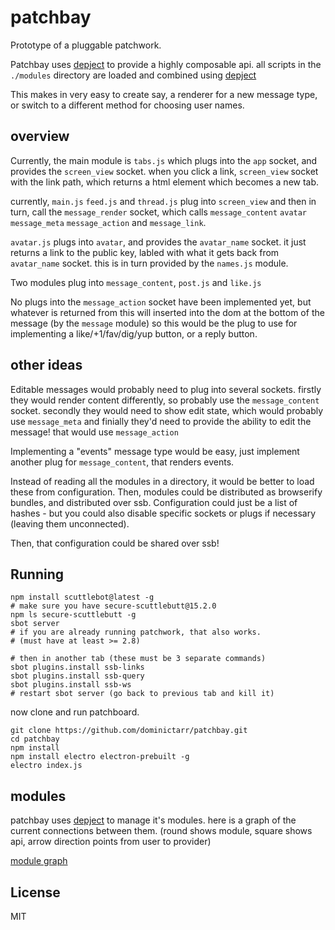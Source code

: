 # patchbay

Prototype of a pluggable patchwork.

Patchbay uses [depject](https://npm.im/depject) to provide
a highly composable api. all scripts in the `./modules` directory
are loaded and combined using [depject](https://npm.im/depject)

This makes in very easy to create say, a renderer for a new message type,
or switch to a different method for choosing user names.

## overview

Currently, the main module is `tabs.js` which plugs into
the `app` socket, and provides the `screen_view` socket.
when you click a link, `screen_view` socket with the link path,
which returns a html element which becomes a new tab.

currently, `main.js` `feed.js` and `thread.js` plug into `screen_view`
and then in turn, call the `message_render` socket, which calls
`message_content` `avatar` `message_meta` `message_action` and `message_link`.

`avatar.js` plugs into `avatar`, and provides the `avatar_name` socket.
it just returns a link to the public key, labled with what it gets back
from `avatar_name` socket. this is in turn provided by the `names.js` module.

Two modules plug into `message_content`, `post.js` and `like.js`

No plugs into the `message_action` socket have been implemented yet,
but whatever is returned from this will inserted into the dom at the bottom
of the message (by the `message` module) so this would be the plug to
use for implementing a like/+1/fav/dig/yup button, or a reply button.

## other ideas

Editable messages would probably need to plug into several sockets.
firstly they would render content differently, so probably use the `message_content` socket.
secondly they would need to show edit state, which would probably use `message_meta`
and finially they'd need to provide the ability to edit the message!
that would use `message_action`

Implementing a "events" message type would be easy, just implement another
plug for `message_content`, that renders events.

Instead of reading all the modules in a directory, it would be better
to load these from configuration. Then, modules could be distributed
as browserify bundles, and distributed over ssb. Configuration
could just be a list of hashes - but you could also disable specific
sockets or plugs if necessary (leaving them unconnected).

Then, that configuration could be shared over ssb!

## Running

```
npm install scuttlebot@latest -g
# make sure you have secure-scuttlebutt@15.2.0
npm ls secure-scuttlebutt -g
sbot server
# if you are already running patchwork, that also works.
# (must have at least >= 2.8)

# then in another tab (these must be 3 separate commands)
sbot plugins.install ssb-links
sbot plugins.install ssb-query
sbot plugins.install ssb-ws
# restart sbot server (go back to previous tab and kill it)
```
now clone and run patchboard.
```
git clone https://github.com/dominictarr/patchbay.git
cd patchbay
npm install
npm install electro electron-prebuilt -g
electro index.js
```

## modules

patchbay uses [depject](http://github.com/dominictarr/depject) to manage it's modules.
here is a graph of the current connections between them. (round shows module,
square shows api, arrow direction points from user to provider)

[module graph](./graph.svg)

## License

MIT

